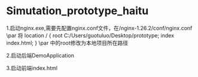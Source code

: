 # Simutation_prototype_haitu
1.启动nginx.exe,需要先配置nginx.conf文件，在/nginx-1.26.2/conf/nginx.conf
\par
  将
  location / {
      root C:/Users/guotuluo/Desktop/prototype;
      index index.html;
  }
  \par
  中的root修改为本地项目所在路径

2.启动后端DemoApplication 

3.启动前端index.html
